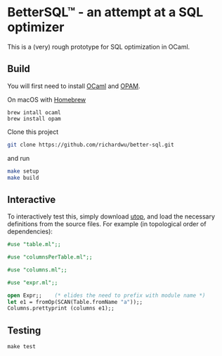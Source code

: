 # BetterSQL™ - an attempt at a SQL optimizer

This is a (very) rough prototype for SQL optimization in OCaml.

## Build

You will first need to install [OCaml](https://ocaml.org/docs/install.html)
and [OPAM](https://opam.ocaml.org/doc/Install.html).

On macOS with [Homebrew](https://brew.sh/)
```
brew intall ocaml
brew install opam
```

Clone this project
```sh
git clone https://github.com/richardwu/better-sql.git
```

and run
```sh
make setup
make build
```

## Interactive

To interactively test this, simply download
[utop](https://github.com/diml/utop), and load the necessary definitions from
the source files. For example (in topological order of dependencies):
```ocaml
#use "table.ml";;

#use "columnsPerTable.ml";;

#use "columns.ml";;

#use "expr.ml";;

open Expr;;    (* elides the need to prefix with module name *)
let e1 = fromOp(SCAN(Table.fromName "a"));;
Columns.prettyprint (columns e1);;
```

## Testing

```
make test
```

